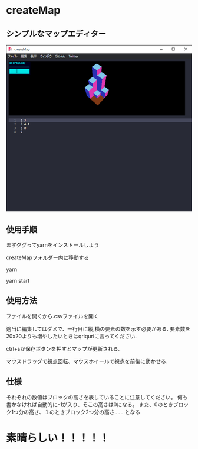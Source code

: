 # createMap

## シンプルなマップエディター
![image](image.png)

## 使用手順
まずググってyarnをインストールしよう

createMapフォルダー内に移動する

yarn

yarn start

## 使用方法
ファイルを開くから.csvファイルを開く

適当に編集してはダメで、一行目に縦,横の要素の数を示す必要がある.
要素数を20x20よりも増やしたいときはqriquriに言ってください.

ctrl+sか保存ボタンを押すとマップが更新される.

マウスドラッグで視点回転、マウスホイールで視点を前後に動かせる.

## 仕様
それぞれの数値はブロックの高さを表していることに注意してください。
何も書かなければ自動的に-1が入り、そこの高さは0になる。
また、0のときブロック1つ分の高さ、１のときブロック2つ分の高さ......
となる

# 素晴らしい！！！！！
